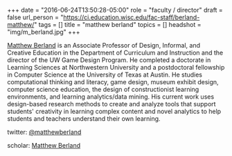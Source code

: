 +++
date = "2016-06-24T13:50:28-05:00"
role = "faculty / director"
draft = false
url_person = "https://ci.education.wisc.edu/fac-staff/berland-matthew/"
tags = []
title = "matthew berland"
topics = []
headshot = "img/m_berland.jpg"
+++

[Matthew Berland](https://ci.education.wisc.edu/ci/people/faculty/matthew-berland) is an Associate Professor of Design, Informal, and Creative Education in the Department of Curriculum and Instruction and the director of the UW Game Design Program. He completed a doctorate in Learning Sciences at Northwestern University and a postdoctoral fellowship in Computer Science at the University of Texas at Austin. He studies computational thinking and literacy, game design, museum exhibit design, computer science education, the design of constructionist learning environments, and learning analytics/data mining. His current work uses design-based research methods to create and analyze tools that support students' creativity in learning complex content and novel analytics to help students and teachers understand their own learning.

twitter: [@matthewberland](https://twitter.com/matthewberland)

scholar: [Matthew Berland](https://scholar.google.com/citations?user=91X3w90AAAAJ&hl=en&oi=ao)
